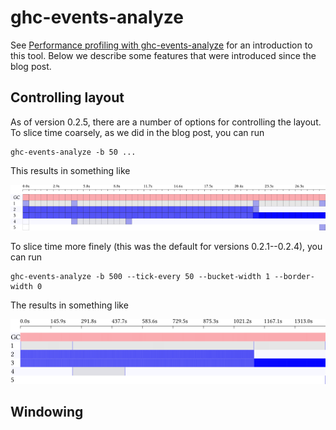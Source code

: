 ghc-events-analyze
==================

See [Performance profiling with
ghc-events-analyze](http://www.well-typed.com/blog/2014/02/ghc-events-analyze/)
for an introduction to this tool. Below we describe some features that were
introduced since the blog post.

## Controlling layout

As of version 0.2.5, there are a number of options for controlling the layout.
To slice time coarsely, as we did in the blog post, you can run

```
ghc-events-analyze -b 50 ...
```

This results in something like

![](slicedcoarsely.png)

To slice time more finely (this was the default for versions 0.2.1--0.2.4), you
can run

```
ghc-events-analyze -b 500 --tick-every 50 --bucket-width 1 --border-width 0
```

The results in something like

![](slicedfinely.png)

## Windowing
